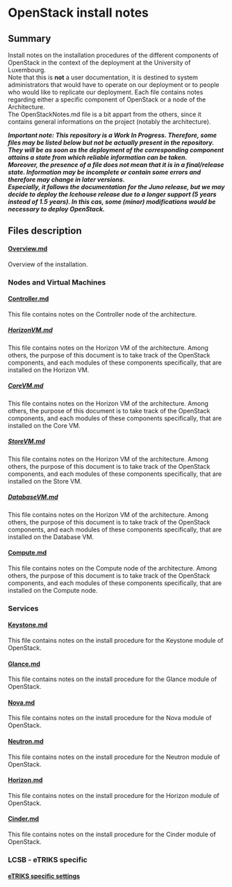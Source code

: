 # OpenStack install notes

## Summary

Install notes on the installation procedures of the different components of OpenStack in the context of the deployment at the University of Luxembourg.  
Note that this is **not** a user documentation, it is destined to system administrators that would have to operate on our deployment or to people who would like to replicate our deployment.
Each file contains notes regarding either  a specific component of OpenStack or a node of the Architecture.  
The OpenStackNotes.md file is a bit appart from the others, since it contains general informations on the project (notably the architecture).

***Important note: This repository is a Work In Progress. Therefore, some files may be listed below but not be actually present in the repository. They will be as soon as the deployment of the corresponding component attains a state from which reliable information can be taken.  
Moreover, the presence of a file does not mean that it is in a final/release state. Information may be incomplete or contain some errors and therefore may change in later versions.  
Especially, it follows the documentation for the Juno release, but we may decide to deploy the Icehouse release due to a longer support (5 years instead of 1.5 years). In this cas, some (minor) modifications would be necessary to deploy OpenStack.***

## Files description

#### [Overview.md](Overview.md)

Overview of the installation.

### Nodes and Virtual Machines

#### [Controller.md](Controller.md)

This file contains notes on the Controller node of the architecture.

##### [HorizonVM.md](HorizonVM.md)

This file contains notes on the Horizon VM of the architecture. Among others, the purpose of this document is to take track of the OpenStack components, and each modules of these components specifically, that are installed on the Horizon VM.

##### [CoreVM.md](CoreVM.md)

This file contains notes on the Horizon VM of the architecture. Among others, the purpose of this document is to take track of the OpenStack components, and each modules of these components specifically, that are installed on the Core VM.

##### [StoreVM.md](StoreVM.md)

This file contains notes on the Horizon VM of the architecture. Among others, the purpose of this document is to take track of the OpenStack components, and each modules of these components specifically, that are installed on the Store VM.

##### [DatabaseVM.md](DatabaseVM.md)

This file contains notes on the Horizon VM of the architecture. Among others, the purpose of this document is to take track of the OpenStack components, and each modules of these components specifically, that are installed on the Database VM.

#### [Compute.md](Compute.md)

This file contains notes on the Compute node of the architecture. Among others, the purpose of this document is to take track of the OpenStack components, and each modules of these components specifically, that are installed on the Compute node.

### Services

#### [Keystone.md](Keystone.md)

This file contains notes on the install procedure for the Keystone module of OpenStack.

#### [Glance.md](Glance.md)

This file contains notes on the install procedure for the Glance module of OpenStack.

#### [Nova.md](Nova.md)

This file contains notes on the install procedure for the Nova module of OpenStack.

#### [Neutron.md](Neutron.md)

This file contains notes on the install procedure for the Neutron module of OpenStack.

#### [Horizon.md](Horizon.md)

This file contains notes on the install procedure for the Horizon module of OpenStack.

#### [Cinder.md](Cinder.md)

This file contains notes on the install procedure for the Cinder module of OpenStack.

### LCSB - eTRIKS specific

#### [eTRIKS specific settings](etriks.md)
